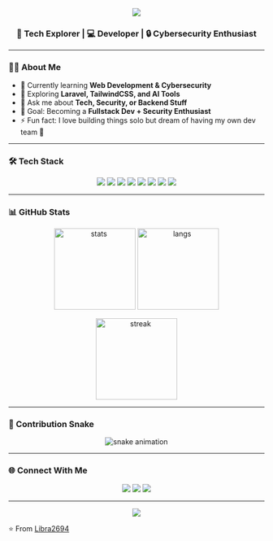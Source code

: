 <!-- Banner -->
<p align="center">
  <img src="https://capsule-render.vercel.app/api?type=waving&color=0:ff6ec4,100:7873f5&height=200&section=header&text=Hi%20👋,%20I'm%20Libra!&fontSize=40&fontColor=fff&animation=fadeIn&fontAlignY=35" />
</p>

<h3 align="center">🌟 Tech Explorer | 💻 Developer | 🔒 Cybersecurity Enthusiast</h3>

---

### 👨‍💻 About Me
- 🔭 Currently learning **Web Development & Cybersecurity**  
- 🌱 Exploring **Laravel, TailwindCSS, and AI Tools**  
- 💬 Ask me about **Tech, Security, or Backend Stuff**  
- 🎯 Goal: Becoming a **Fullstack Dev + Security Enthusiast**  
- ⚡ Fun fact: I love building things solo but dream of having my own dev team 🚀  

---

### 🛠️ Tech Stack
<p align="center">
  <img src="https://img.shields.io/badge/PHP-777BB4?style=for-the-badge&logo=php&logoColor=white"/>
  <img src="https://img.shields.io/badge/Laravel-FF2D20?style=for-the-badge&logo=laravel&logoColor=white"/>
  <img src="https://img.shields.io/badge/Python-3776AB?style=for-the-badge&logo=python&logoColor=white"/>
  <img src="https://img.shields.io/badge/MySQL-005C84?style=for-the-badge&logo=mysql&logoColor=white"/>
  <img src="https://img.shields.io/badge/TailwindCSS-38B2AC?style=for-the-badge&logo=tailwind-css&logoColor=white"/>
  <img src="https://img.shields.io/badge/JavaScript-323330?style=for-the-badge&logo=javascript&logoColor=F7DF1E"/>
  <img src="https://img.shields.io/badge/HTML5-E34F26?style=for-the-badge&logo=html5&logoColor=white"/>
  <img src="https://img.shields.io/badge/CSS3-1572B6?style=for-the-badge&logo=css3&logoColor=white"/>
</p>

---

### 📊 GitHub Stats
<p align="center">
  <img src="https://github-readme-stats.vercel.app/api?username=Libra2694&show_icons=true&theme=radical" alt="stats" height="160"/>
  <img src="https://github-readme-stats.vercel.app/api/top-langs/?username=Libra2694&layout=compact&theme=radical" alt="langs" height="160"/>
</p>

<p align="center">
  <img src="https://github-readme-streak-stats.herokuapp.com?user=Libra2694&theme=radical" alt="streak" height="160"/>
</p>

---

### 🐍 Contribution Snake
<p align="center">
  <img src="https://github.com/Libra2694/Libra2694/blob/output/github-contribution-grid-snake.svg" alt="snake animation"/>
</p>

---

### 🌐 Connect With Me
<p align="center">
<a href="https://github.com/Libra2694"><img src="https://img.shields.io/badge/GitHub-333?style=for-the-badge&logo=github&logoColor=white"/></a>
<a href="https://www.linkedin.com/"><img src="https://img.shields.io/badge/LinkedIn-0077B5?style=for-the-badge&logo=linkedin&logoColor=white"/></a>
<a href="https://instagram.com/"><img src="https://img.shields.io/badge/Instagram-E4405F?style=for-the-badge&logo=instagram&logoColor=white"/></a>
</p>

---

<p align="center">
  <img src="https://capsule-render.vercel.app/api?type=waving&color=0:7873f5,100:ff6ec4&height=100&section=footer"/>
</p>

⭐️ From [Libra2694](https://github.com/Libra2694)
